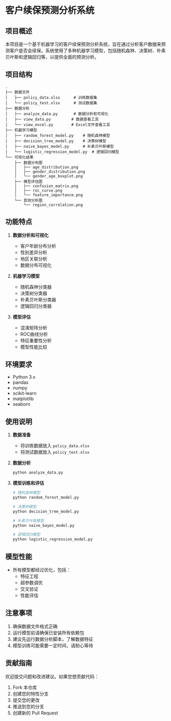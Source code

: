 # 客户续保预测分析系统

## 项目概述
本项目是一个基于机器学习的客户续保预测分析系统，旨在通过分析客户数据来预测客户是否会续保。系统使用了多种机器学习模型，包括随机森林、决策树、朴素贝叶斯和逻辑回归等，以提供全面的预测分析。

## 项目结构
```
.
├── 数据文件
│   ├── policy_data.xlsx      # 训练数据集
│   └── policy_test.xlsx      # 测试数据集
├── 数据分析
│   ├── analyze_data.py       # 数据分析和可视化
│   ├── view_data.py         # 数据查看工具
│   └── view_excel.py        # Excel文件查看工具
├── 机器学习模型
│   ├── random_forest_model.py    # 随机森林模型
│   ├── decision_tree_model.py    # 决策树模型
│   ├── naive_bayes_model.py      # 朴素贝叶斯模型
│   └── logistic_regression_model.py  # 逻辑回归模型
└── 可视化结果
    ├── 数据分布图
    │   ├── age_distribution.png
    │   ├── gender_distribution.png
    │   └── gender_age_boxplot.png
    ├── 模型评估图
    │   ├── confusion_matrix.png
    │   ├── roc_curve.png
    │   └── feature_importance.png
    └── 其他分析图
        └── region_correlation.png
```

## 功能特点
1. **数据分析和可视化**
   - 客户年龄分布分析
   - 性别差异分析
   - 地区关联分析
   - 数据分布可视化

2. **机器学习模型**
   - 随机森林分类器
   - 决策树分类器
   - 朴素贝叶斯分类器
   - 逻辑回归分类器

3. **模型评估**
   - 混淆矩阵分析
   - ROC曲线分析
   - 特征重要性分析
   - 模型性能比较

## 环境要求
- Python 3.x
- pandas
- numpy
- scikit-learn
- matplotlib
- seaborn

## 使用说明
1. **数据准备**
   - 将训练数据放入 `policy_data.xlsx`
   - 将测试数据放入 `policy_test.xlsx`

2. **数据分析**
   ```bash
   python analyze_data.py
   ```

3. **模型训练和评估**
   ```bash
   # 随机森林模型
   python random_forest_model.py
   
   # 决策树模型
   python decision_tree_model.py
   
   # 朴素贝叶斯模型
   python naive_bayes_model.py
   
   # 逻辑回归模型
   python logistic_regression_model.py
   ```

## 模型性能
- 所有模型都经过优化，包括：
  - 特征工程
  - 超参数调优
  - 交叉验证
  - 性能评估

## 注意事项
1. 确保数据文件格式正确
2. 运行模型前请确保已安装所有依赖包
3. 建议先运行数据分析脚本，了解数据特征
4. 模型训练可能需要一定时间，请耐心等待

## 贡献指南
欢迎提交问题和改进建议。如果您想贡献代码：
1. Fork 本仓库
2. 创建您的特性分支
3. 提交您的更改
4. 推送到您的分支
5. 创建新的 Pull Request 